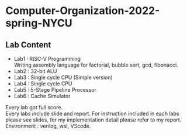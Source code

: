 # Computer-Organization-2022-spring-NYCU
## Lab Content
- Lab1 :  RISC-V Programming  
  Writing assembly language for factorial, bubble sort, gcd, fibonacci.
- Lab2 :  32-bit ALU  
- Lab3 : Single cycle CPU (Simple version)   
- Lab4 : Single cycle CPU 
- Lab5 : 5-Stage Pipeline Processor
- Lab6 : Cache Simulator

Every lab got full score.  
Every labs include slide and report. For instruction included in each labs please see slides, for my implementation detail please refer to my report.  
Environment : verilog, wsl, VScode.

